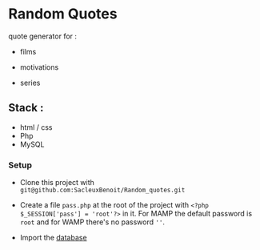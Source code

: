 # Random Quotes

quote generator for :

*   films

*   motivations

*   series

## Stack :

*   html / css
*   Php
*   MySQL

### Setup

*   Clone this project with `git@github.com:SacleuxBenoit/Random_quotes.git`

*   Create a file `pass.php` at the root of the project with `<?php $_SESSION['pass'] = 'root'?>` in it. For MAMP the default password is `root` and for WAMP there's no password `''`.

*   Import the [database](database)
